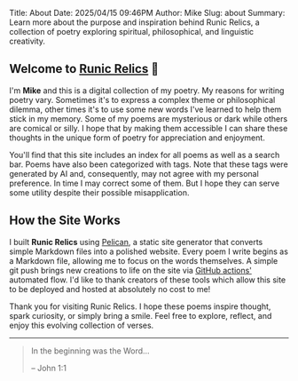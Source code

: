 Title: About
Date: 2025/04/15 09:46PM
Author: Mike
Slug: about
Summary: Learn more about the purpose and inspiration behind Runic Relics, a collection of poetry exploring spiritual, philosophical, and linguistic creativity.

## Welcome to [Runic Relics](/) 👋

I'm **Mike** and this is a digital collection of my poetry. My reasons for writing poetry vary. Sometimes it's to express a complex theme or philosophical dilemma, other times it's to use some new words I've learned to help them stick in my memory. Some of my poems are mysterious or dark while others are comical or silly. I hope that by making them accessible I can share these thoughts in the unique form of poetry for appreciation and enjoyment.

You'll find that this site includes an index for all poems as well as a search bar. Poems have also been categorized with tags. Note that these tags were generated by AI and, consequently, may not agree with my personal preference. In time I may correct some of them. But I hope they can serve some utility despite their possible misapplication.

## How the Site Works

I built **Runic Relics** using [Pelican](https://getpelican.com/), a static site generator that converts simple Markdown files into a polished website. Every poem I write begins as a Markdown file, allowing me to focus on the words themselves. A simple 
<span class="inline-block bg-gray-200 text-gray-700 font-mono text-sm px-2 rounded-md">
    git push
</span>
brings new creations to life on the site via [GitHub actions'](https://docs.github.com/en/actions) automated flow. I'd like to thank creators of these tools which allow this site to be deployed and hosted at absolutely no cost to me!

Thank you for visiting Runic Relics. I hope these poems inspire thought, spark curiosity, or simply bring a smile. Feel free to explore, reflect, and enjoy this evolving collection of verses.

---

> In the beginning was the Word…
> 
> <span class="float-right -mt-3 font-bold">– John 1:1</span>
